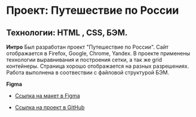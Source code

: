 # Проект: Путешествие по России
## Технологии: HTML , CSS, БЭМ. 

**Интро**
Был разработан проект "Путешествие по России". Сайт отображается в Firefox, Google, Chrome, Yandex. В проекте применены технологии выравнивания и построения сетки, а так же grid контейнеры. Страница хорошо отображается на разных разрешениях. Работа выполнена в соотвествии с файловой структурой БЭМ.

**Figma**

* [Ссылка на макет в Figma](https://www.figma.com/file/5S2WSbEFL6awjVWJ0NWL8Q/Sprint-3_-Russia-_-desktop-mobile?node-id=28503%3A0)

* [Ссылка на проект в GitHub](https://oksanapichugina.github.io/russian-travel/)